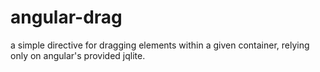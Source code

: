 # angular-drag
a simple directive for dragging elements within a given container, relying only on angular's provided jqlite.
